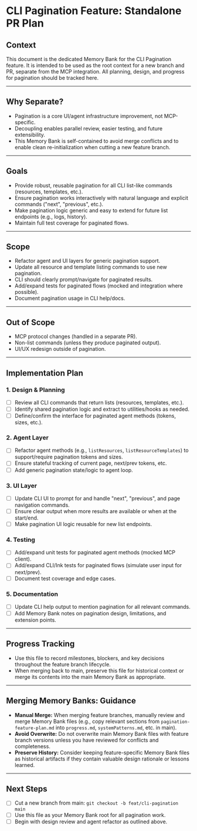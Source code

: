 # CLI Pagination Feature: Standalone PR Plan

## Context

This document is the dedicated Memory Bank for the CLI Pagination feature. It is intended to be used as the root context for a new branch and PR, separate from the MCP integration. All planning, design, and progress for pagination should be tracked here.

---

## Why Separate?

- Pagination is a core UI/agent infrastructure improvement, not MCP-specific.
- Decoupling enables parallel review, easier testing, and future extensibility.
- This Memory Bank is self-contained to avoid merge conflicts and to enable clean re-initialization when cutting a new feature branch.

---

## Goals

- Provide robust, reusable pagination for all CLI list-like commands (resources, templates, etc.).
- Ensure pagination works interactively with natural language and explicit commands ("next", "previous", etc.).
- Make pagination logic generic and easy to extend for future list endpoints (e.g., logs, history).
- Maintain full test coverage for paginated flows.

---

## Scope

- Refactor agent and UI layers for generic pagination support.
- Update all resource and template listing commands to use new pagination.
- CLI should clearly prompt/navigate for paginated results.
- Add/expand tests for paginated flows (mocked and integration where possible).
- Document pagination usage in CLI help/docs.

---

## Out of Scope

- MCP protocol changes (handled in a separate PR).
- Non-list commands (unless they produce paginated output).
- UI/UX redesign outside of pagination.

---

## Implementation Plan

### 1. **Design & Planning**

- [ ] Review all CLI commands that return lists (resources, templates, etc.).
- [ ] Identify shared pagination logic and extract to utilities/hooks as needed.
- [ ] Define/confirm the interface for paginated agent methods (tokens, sizes, etc.).

### 2. **Agent Layer**

- [ ] Refactor agent methods (e.g., `listResources`, `listResourceTemplates`) to support/require pagination tokens and sizes.
- [ ] Ensure stateful tracking of current page, next/prev tokens, etc.
- [ ] Add generic pagination state/logic to agent loop.

### 3. **UI Layer**

- [ ] Update CLI UI to prompt for and handle "next", "previous", and page navigation commands.
- [ ] Ensure clear output when more results are available or when at the start/end.
- [ ] Make pagination UI logic reusable for new list endpoints.

### 4. **Testing**

- [ ] Add/expand unit tests for paginated agent methods (mocked MCP client).
- [ ] Add/expand CLI/Ink tests for paginated flows (simulate user input for next/prev).
- [ ] Document test coverage and edge cases.

### 5. **Documentation**

- [ ] Update CLI help output to mention pagination for all relevant commands.
- [ ] Add Memory Bank notes on pagination design, limitations, and extension points.

---

## Progress Tracking

- Use this file to record milestones, blockers, and key decisions throughout the feature branch lifecycle.
- When merging back to main, preserve this file for historical context or merge its contents into the main Memory Bank as appropriate.

---

## Merging Memory Banks: Guidance

- **Manual Merge:** When merging feature branches, manually review and merge Memory Bank files (e.g., copy relevant sections from `pagination-feature-plan.md` into `progress.md`, `systemPatterns.md`, etc. in main).
- **Avoid Overwrite:** Do not overwrite main Memory Bank files with feature branch versions unless you have reviewed for conflicts and completeness.
- **Preserve History:** Consider keeping feature-specific Memory Bank files as historical artifacts if they contain valuable design rationale or lessons learned.

---

## Next Steps

- [ ] Cut a new branch from main: `git checkout -b feat/cli-pagination main`
- [ ] Use this file as your Memory Bank root for all pagination work.
- [ ] Begin with design review and agent refactor as outlined above.
